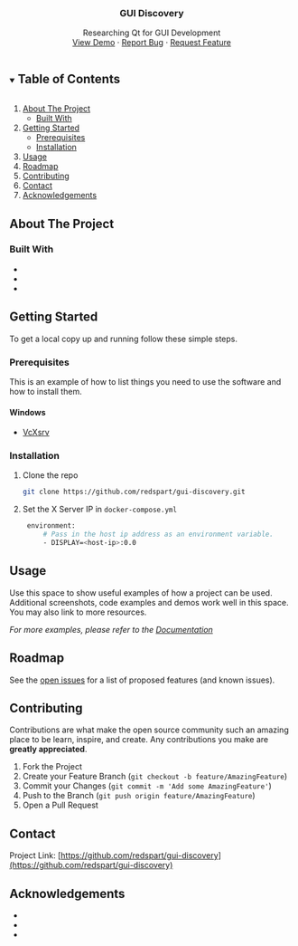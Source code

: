 
<br />
<p align="center">

  <h3 align="center">GUI Discovery</h3>

  <p align="center">
    Researching Qt for GUI Development
    <br />
    <a href="https://github.com/redspart/gui-discovery">View Demo</a>
    ·
    <a href="https://github.com/redspart/gui-discovery/issues">Report Bug</a>
    ·
    <a href="https://github.com/redspart/gui-discovery/issues">Request Feature</a>
  </p>
</p>



<!-- TABLE OF CONTENTS -->
<details open="open">
  <summary><h2 style="display: inline-block">Table of Contents</h2></summary>
  <ol>
    <li>
      <a href="#about-the-project">About The Project</a>
      <ul>
        <li><a href="#built-with">Built With</a></li>
      </ul>
    </li>
    <li>
      <a href="#getting-started">Getting Started</a>
      <ul>
        <li><a href="#prerequisites">Prerequisites</a></li>
        <li><a href="#installation">Installation</a></li>
      </ul>
    </li>
    <li><a href="#usage">Usage</a></li>
    <li><a href="#roadmap">Roadmap</a></li>
    <li><a href="#contributing">Contributing</a></li>
    <li><a href="#contact">Contact</a></li>
    <li><a href="#acknowledgements">Acknowledgements</a></li>
  </ol>
</details>



<!-- ABOUT THE PROJECT -->
## About The Project



### Built With

* []()
* []()
* []()



<!-- GETTING STARTED -->
## Getting Started

To get a local copy up and running follow these simple steps.

### Prerequisites

This is an example of how to list things you need to use the software and how to install them.

#### Windows
* [VcXsrv](https://sourceforge.net/projects/vcxsrv/)

### Installation

1. Clone the repo
   ```sh
   git clone https://github.com/redspart/gui-discovery.git
   ```
2. Set the X Server IP in `docker-compose.yml`
   ```sh
    environment:
        # Pass in the host ip address as an environment variable.
        - DISPLAY=<host-ip>:0.0
   ```

<!-- USAGE EXAMPLES -->
## Usage

Use this space to show useful examples of how a project can be used. Additional screenshots, code examples and demos work well in this space. You may also link to more resources.

_For more examples, please refer to the [Documentation](https://example.com)_



<!-- ROADMAP -->
## Roadmap

See the [open issues](https://github.com/redspart/gui-discovery/issues) for a list of proposed features (and known issues).

<!-- CONTRIBUTING -->
## Contributing

Contributions are what make the open source community such an amazing place to be learn, inspire, and create. Any contributions you make are **greatly appreciated**.

1. Fork the Project
2. Create your Feature Branch (`git checkout -b feature/AmazingFeature`)
3. Commit your Changes (`git commit -m 'Add some AmazingFeature'`)
4. Push to the Branch (`git push origin feature/AmazingFeature`)
5. Open a Pull Request

<!-- CONTACT -->
## Contact

Project Link: [https://github.com/redspart/gui-discovery](https://github.com/redspart/gui-discovery)

<!-- ACKNOWLEDGEMENTS -->
## Acknowledgements

* []()
* []()
* []()
